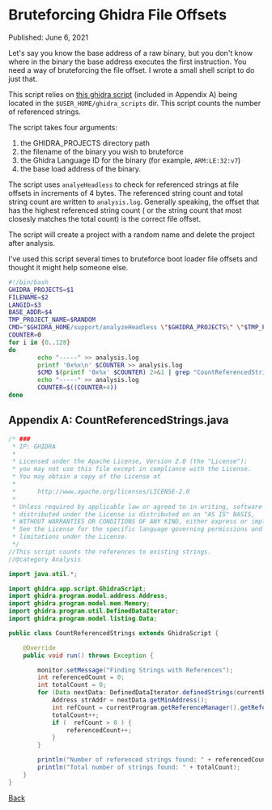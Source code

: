 # Bruteforcing Ghidra File Offsets

Published: June 6, 2021

Let's say you know the base address of a raw binary, but you don't know where in the binary the base address executes the first instruction.  You need a way of bruteforcing the file offset.  I wrote a small shell script to do just that.

This script relies on [this ghidra script](https://gist.github.com/nstarke/ea83d6e8aba9a8b028a94cc14f5ff00d) (included in Appendix A) being located in the `$USER_HOME/ghidra_scripts` dir.  This script counts the number of referenced strings.

The script takes four arguments:

1) the GHIDRA_PROJECTS directory path
2) the filename of the binary you wish to bruteforce
3) the Ghidra Language ID for the binary (for example, `ARM:LE:32:v7`)
4) the base load address of the binary.

The script uses `analyeHeadless` to check for referenced strings at file offsets in increments of 4 bytes. The referenced string count and total string count are written to `analysis.log`.  Generally speaking, the offset that has the highest referenced string count ( or the string count that most closesly matches the total count) is the correct file offset.

The script will create a project with a random name and delete the project after analysis.

I've used this script several times to bruteforce boot loader file offsets and thought it might help someone else.

```bash
#!/bin/bash
GHIDRA_PROJECTS=$1
FILENAME=$2
LANGID=$3
BASE_ADDR=$4
TMP_PROJECT_NAME=$RANDOM
CMD="$GHIDRA_HOME/support/analyzeHeadless \"$GHIDRA_PROJECTS\" \"$TMP_PROJECT_NAME\" -import \"$FILENAME\" -postScript CountReferencedStrings.java -processor \"$LANGID\" -deleteProject -loader BinaryLoader -loader-baseAddr \"$BASE_ADDR\" -loader-fileOffset"
COUNTER=0
for i in {0..128}
do
        echo "-----" >> analysis.log
        printf '0x%x\n' $COUNTER >> analysis.log
        $CMD $(printf '0x%x' $COUNTER) 2>&1 | grep "CountReferencedStrings.java>" >> analysis.log
        echo "-----" >> analysis.log
        COUNTER=$((COUNTER+4))
done
```

## Appendix A: CountReferencedStrings.java

```java
/* ###
 * IP: GHIDRA
 *
 * Licensed under the Apache License, Version 2.0 (the "License");
 * you may not use this file except in compliance with the License.
 * You may obtain a copy of the License at
 * 
 *      http://www.apache.org/licenses/LICENSE-2.0
 * 
 * Unless required by applicable law or agreed to in writing, software
 * distributed under the License is distributed on an "AS IS" BASIS,
 * WITHOUT WARRANTIES OR CONDITIONS OF ANY KIND, either express or implied.
 * See the License for the specific language governing permissions and
 * limitations under the License.
 */
//This script counts the references to existing strings.
//@category Analysis

import java.util.*;

import ghidra.app.script.GhidraScript;
import ghidra.program.model.address.Address;
import ghidra.program.model.mem.Memory;
import ghidra.program.util.DefinedDataIterator;
import ghidra.program.model.listing.Data;

public class CountReferencedStrings extends GhidraScript {

	@Override
	public void run() throws Exception {

		monitor.setMessage("Finding Strings with References");
		int referencedCount = 0;
		int totalCount = 0;
		for (Data nextData: DefinedDataIterator.definedStrings(currentProgram) ) {
			Address strAddr = nextData.getMinAddress();
			int refCount = currentProgram.getReferenceManager().getReferenceCountTo(strAddr);
			totalCount++;
			if (  refCount > 0 ) {
				referencedCount++;
			}
		}

		println("Number of referenced strings found: " + referencedCount);
		println("Total number of strings found: " + totalCount);
	}
}
```

[Back](/)
